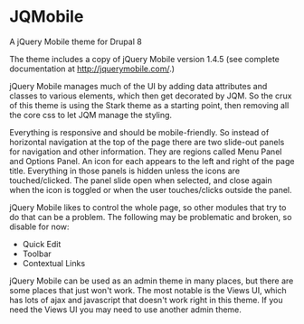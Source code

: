 # JQMobile
A jQuery Mobile theme for Drupal 8

The theme includes a copy of jQuery Mobile version 1.4.5 (see complete documentation at http://jquerymobile.com/.)

jQuery Mobile manages much of the UI by adding data attributes and classes to various elements, which then get decorated by JQM. So the crux of this theme is using the Stark theme as a starting point, then removing
all the core css to let JQM manage the styling.

Everything is responsive and should be mobile-friendly. So instead of horizontal navigation at the top of the page there are two slide-out panels for navigation and other information. They are regions called Menu Panel and Options Panel.
An icon for each appears to the left and right of the page title. Everything in those panels is hidden unless the icons are touched/clicked. The panel slide open when selected, and close again when the icon is toggled
or when the user touches/clicks outside the panel.

jQuery Mobile likes to control the whole page, so other modules that try to do that can be a problem. The following may be problematic and broken, so disable for now:
- Quick Edit
- Toolbar
- Contextual Links

jQuery Mobile can be used as an admin theme in many places, but there are some places that just won't work. The most notable is the Views UI, which has lots of ajax and javascript that doesn't work right in this theme. If you need the Views UI you may need to use another admin theme.
